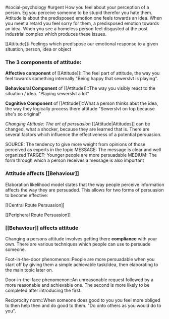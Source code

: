 #social-psychology #urgent
How you feel about your perception of a person. Eg you perceive someone to be stupid therefor you hate them. Attitude is about the predisposed emotion one feels towards an idea. When you meet a retard you feel sorry for them, a predisposed emotion towards an idea. When you see a homeless person feel disgusted at the post industrial complex which produces these issues.

[[Attitude]]::Feelings which predispose our emotional response to a given situation, person, idea or object
<!--SR:!2023-11-10,3,246-->
### The 3 components of attitude:
**Affective component** of [[Attitude]]::The feel part of attitude, the way you feel towards something internally "Being happy that sewerslvt is playing".
<!--SR:!2023-11-11,4,227-->
**Behavioural Component** of [[Attitude]]::The way you visibly react to the situation / idea.  "Playing sewerslvt a lot"
<!--SR:!2023-11-10,4,246-->
**Cognitive Component** of [[Attitude]]::What a person thinks abut the idea, the way they logically process there attitude "Sewerslvt on top because she's so original"
<!--SR:!2023-11-12,4,206-->

*Changing Attitude: The art of persuasion*
[[Attitude|Attitudes]] can be changed, what a shocker, because they are learned that is. There are several factors which influence the effectiveness of a potential persuasion.

SOURCE: The tendency to give more weight from opinions of those perceived as experts in the topic
MESSAGE: The message is clear and well organized
TARGET: Younger people are more persuadable
MEDIUM: The form through which a person receives a message is also important

### Attitude affects [[Behaviour]]
Elaboration likelihood model states that the way people perceive information affects the way they are persuaded. This allows for two forms of persuasion to become effective:

[[Central Route Persuasion]]

[[Peripheral Route Persuasion]]

### [[Behaviour]] affects attitude
Changing a persons attitude involves getting there **compliance** with your own. There are various techniques which people can use to persuade someone.

Foot-in-the-door phenomenon::People are more persuadable when you start off by giving them a simple achievable task/idea, then elaborating to the main topic later on.
<!--SR:!2023-11-14,7,266-->

Door-in-the-face phenomenon::An unreasonable request followed by a more reasonable and achievable one. The second is more likely to be completed after introducing the first.
<!--SR:!2023-11-16,9,266-->

Reciprocity norm::When someone does good to you you feel more obliged to then help then and do good to them. "Do onto others as you would do to you".
<!--SR:!2023-11-08,3,230-->